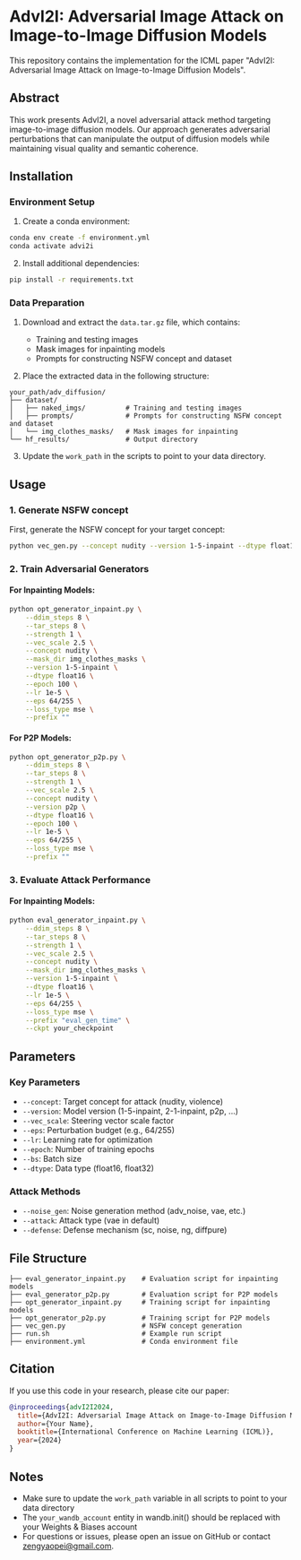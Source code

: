 # AdvI2I: Adversarial Image Attack on Image-to-Image Diffusion Models

This repository contains the implementation for the ICML paper "AdvI2I: Adversarial Image Attack on Image-to-Image Diffusion Models".

## Abstract

This work presents AdvI2I, a novel adversarial attack method targeting image-to-image diffusion models. Our approach generates adversarial perturbations that can manipulate the output of diffusion models while maintaining visual quality and semantic coherence.

## Installation

### Environment Setup

1. Create a conda environment:
```bash
conda env create -f environment.yml
conda activate advi2i
```

2. Install additional dependencies:
```bash
pip install -r requirements.txt
```

### Data Preparation

1. Download and extract the `data.tar.gz` file, which contains:
   - Training and testing images
   - Mask images for inpainting models
   - Prompts for constructing NSFW concept and dataset

2. Place the extracted data in the following structure:
```
your_path/adv_diffusion/
├── dataset/
│   ├── naked_imgs/          # Training and testing images
│   ├── prompts/             # Prompts for constructing NSFW concept and dataset
│   └── img_clothes_masks/   # Mask images for inpainting
└── hf_results/              # Output directory
```

3. Update the `work_path` in the scripts to point to your data directory.

## Usage

### 1. Generate NSFW concept

First, generate the NSFW concept for your target concept:

```bash
python vec_gen.py --concept nudity --version 1-5-inpaint --dtype float16
```

### 2. Train Adversarial Generators

#### For Inpainting Models:
```bash
python opt_generator_inpaint.py \
    --ddim_steps 8 \
    --tar_steps 8 \
    --strength 1 \
    --vec_scale 2.5 \
    --concept nudity \
    --mask_dir img_clothes_masks \
    --version 1-5-inpaint \
    --dtype float16 \
    --epoch 100 \
    --lr 1e-5 \
    --eps 64/255 \
    --loss_type mse \
    --prefix ""
```

#### For P2P Models:
```bash
python opt_generator_p2p.py \
    --ddim_steps 8 \
    --tar_steps 8 \
    --strength 1 \
    --vec_scale 2.5 \
    --concept nudity \
    --version p2p \
    --dtype float16 \
    --epoch 100 \
    --lr 1e-5 \
    --eps 64/255 \
    --loss_type mse \
    --prefix ""
```

### 3. Evaluate Attack Performance

#### For Inpainting Models:
```bash
python eval_generator_inpaint.py \
    --ddim_steps 8 \
    --tar_steps 8 \
    --strength 1 \
    --vec_scale 2.5 \
    --concept nudity \
    --mask_dir img_clothes_masks \
    --version 1-5-inpaint \
    --dtype float16 \
    --lr 1e-5 \
    --eps 64/255 \
    --loss_type mse \
    --prefix "eval_gen_time" \
    --ckpt your_checkpoint
```

## Parameters

### Key Parameters

- `--concept`: Target concept for attack (nudity, violence)
- `--version`: Model version (1-5-inpaint, 2-1-inpaint, p2p, ...)
- `--vec_scale`: Steering vector scale factor
- `--eps`: Perturbation budget (e.g., 64/255)
- `--lr`: Learning rate for optimization
- `--epoch`: Number of training epochs
- `--bs`: Batch size
- `--dtype`: Data type (float16, float32)

### Attack Methods

- `--noise_gen`: Noise generation method (adv_noise, vae, etc.)
- `--attack`: Attack type (vae in default)
- `--defense`: Defense mechanism (sc, noise, ng, diffpure)

## File Structure

```
├── eval_generator_inpaint.py    # Evaluation script for inpainting models
├── eval_generator_p2p.py        # Evaluation script for P2P models
├── opt_generator_inpaint.py     # Training script for inpainting models
├── opt_generator_p2p.py         # Training script for P2P models
├── vec_gen.py                   # NSFW concept generation
├── run.sh                       # Example run script
├── environment.yml              # Conda environment file
```

## Citation

If you use this code in your research, please cite our paper:

```bibtex
@inproceedings{advI2I2024,
  title={AdvI2I: Adversarial Image Attack on Image-to-Image Diffusion Models},
  author={Your Name},
  booktitle={International Conference on Machine Learning (ICML)},
  year={2024}
}
```

## Notes

- Make sure to update the `work_path` variable in all scripts to point to your data directory
- The `your_wandb_account` entity in wandb.init() should be replaced with your Weights & Biases account
- For questions or issues, please open an issue on GitHub or contact zengyaopei@gmail.com.
